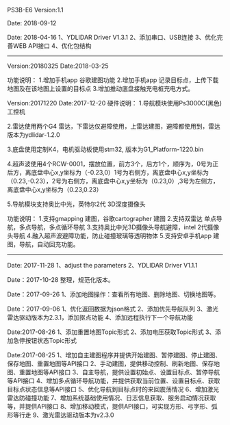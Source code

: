 PS3B-E6
Version:1.1

Date: 2018-09-12

Date: 2018-04-16
1、YDLIDAR Driver V1.3.1
2、添加串口、USB连接
3、优化完善WEB API接口
4、优化包结构

-----------------------------------------------------------------
Version:20180325
Date:2018-03-25

功能说明：
1.增加手机app 谷歌建图功能
2.增加手机app 记录目标点，上传下载地图及在该地图上设置的目标点
3.增加推动底盘接触充电桩充电方式。

Version:20171220
Date:2017-12-20
硬件说明：
1.导航模块使用Ps3000C(黑色)工控机

2.雷达使用两个G4 雷达，下雷达仅避障使用，上雷达建图，避障都使用到，雷达版本为ydlidar-1.2.0

3.底盘使用定制K4，电机驱动板使用stm32, 版本为G1_Platform-1220.bin

4.超声波使用4个RCW-0001，摆放位置，前方3个，后方1个，顺序为，0号为正后方，离底盘中心x,y坐标为（-0.23,0）1号为右侧方，离底盘中心x,y坐标为（0.23,-0.23），2号为右侧方，离底盘中心x,y坐标为（0.23,0）,3号为左侧方，离底盘中心x,y坐标为（0.23,0.23）

5.导航模块支持奥比中光，英特尔2代 3D深度摄像头


功能说明：
1.支持gmapping 建图，谷歌cartographer 建图
2.支持双雷达 单点导航，多点导航，多点循环导航
3.支持奥比中光3D摄像头导航避障，intel 2代摄像头导航
4.融入超声波避障功能，防止碰撞玻璃等透明物体
5.支持安卓手机app 建图，导航，自动回充功能。

-----------------------------------------------------------------

Date: 2017-11-28
1、adjust the parameters
2、YDLIDAR Driver V1.1.1

Date：2017-10-28
整理，规范化版本。

Date：2017-09-26
1、添加地图操作：查看所有地图、删除地图、切换地图等。

Date：2017-09-06
1、优化返回数据为json格式
2、添加优先导航队列
3、激光雷达驱动版本为2.3.1，添加抠点功能
4、添加远程执行下一个导航功能

Date:2017-08-26
1、添加重置地图Topic形式
2、添加电压获取Topic形式
3、添加急停按钮状态Topic形式

Date:2017-08-25
1、增加自主建图程序并提供开始建图、暂停建图、停止建图、保存地图、重置地图等API接口
2、手动建图，提供移动控制、刷新地图、保存地图、重置地图等API接口
3、自主导航，提供设置初始点、设置目标点、暂停导航等API接口
4、增加多点循环导航功能，并提供获取当前位置、设置目标点、获取目标点状态信息等API接口
5、优化导航到目标点时的来回震荡情况
6、增加激光雷达防碰撞功能
7、增加系统基础使用情况、日志信息获取、服务启动情况获取等，并提供API接口
8、增加移动模式，提供API接口，可实现方形、弓字形、弧形等行走
9、激光雷达驱动版本为v2.3.0

